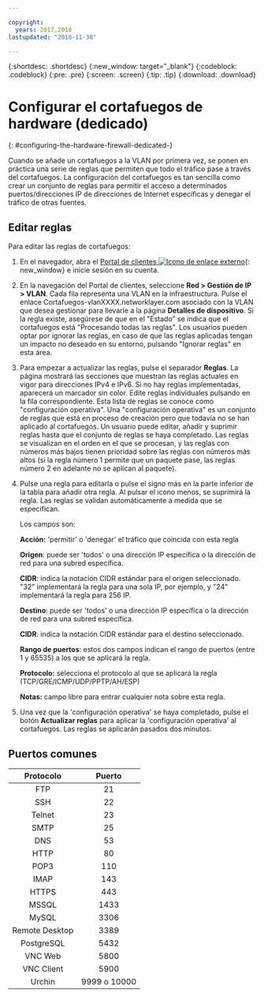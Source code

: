 ```yaml
---

copyright:
  years: 2017,2018
lastupdated: "2018-11-30"

---
```


{:shortdesc: .shortdesc}
{:new_window: target="_blank"}
{:codeblock: .codeblock}
{:pre: .pre}
{:screen: .screen}
{:tip: .tip}
{:download: .download}

# Configurar el cortafuegos de hardware (dedicado)
{: #configuring-the-hardware-firewall-dedicated-}

Cuando se añade un cortafuegos a la VLAN por primera vez, se ponen en práctica una serie de reglas que permiten que todo el tráfico pase a través del cortafuegos. La configuración del cortafuegos es tan sencilla como crear un conjunto de reglas para permitir el acceso a determinados puertos/direcciones IP de direcciones de Internet específicas y denegar el tráfico de otras fuentes.

## Editar reglas

Para editar las reglas de cortafuegos:

1. En el navegador, abra el [Portal de clientes ![Icono de enlace externo](../../icons/launch-glyph.svg "Icono de enlace externo")](https://control.softlayer.com/){: new_window} e inicie sesión en su cuenta.
2. En la navegación del Portal de clientes, seleccione **Red > Gestión de IP > VLAN**. Cada fila representa una VLAN en la infraestructura.  Pulse el enlace Cortafuegos-vlanXXXX.networklayer.com asociado con la VLAN que desea gestionar para llevarle a la página **Detalles de dispositivo**. Si la regla existe, asegúrese de que en el "Estado" se indica que el cortafuegos está "Procesando todas las reglas".
Los usuarios pueden optar por ignorar las reglas, en caso de que las reglas aplicadas tengan un impacto no deseado en su entorno, pulsando "Ignorar reglas" en esta área.
3. Para empezar a actualizar las reglas, pulse el separador **Reglas**. La página mostrará las secciones que muestran las reglas actuales en vigor para direcciones IPv4 e IPv6.  Si no hay reglas implementadas, aparecerá un marcador sin color.  Edite reglas individuales pulsando en la fila correspondiente.  Esta lista de reglas se conoce como "configuración operativa". Una "configuración operativa" es un conjunto de reglas que está en proceso de creación pero que todavía no se han aplicado al cortafuegos. Un usuario puede editar, añadir y suprimir reglas hasta que el conjunto de reglas se haya completado.  Las reglas se visualizan en el orden en el que se procesan, y las reglas con números más bajos tienen prioridad sobre las reglas con números más altos (si la regla número 1 permite que un paquete pase, las reglas número 2 en adelante no se aplican al paquete).
4. Pulse una regla para editarla o pulse el signo más en la parte inferior de la tabla para añadir otra regla. Al pulsar el icono menos, se suprimirá la regla. Las reglas se validan automáticamente a medida que se especifican.

    Los campos son:

    **Acción:** 'permitir' o 'denegar' el tráfico que coincida con esta regla

    **Origen**: puede ser 'todos' o una dirección IP específica o la dirección de red para una subred específica.

    **CIDR**: indica la notación CIDR estándar para el origen seleccionado.  "32" implementará la regla para una sola IP, por ejemplo, y "24" implementará la regla para 256 IP.

    **Destino**: puede ser 'todos' o una dirección IP específica o la dirección de red para una subred específica.

    **CIDR**: indica la notación CIDR estándar para el destino seleccionado.

    **Rango de puertos**: estos dos campos indican el rango de puertos (entre 1 y 65535) a los que se aplicará la regla.

    **Protocolo:** selecciona el protocolo al que se aplicará la regla (TCP/GRE/ICMP/UDP/PPTP/AH/ESP)

    **Notas:** campo libre para entrar cualquier nota sobre esta regla.
    
5. Una vez que la 'configuración operativa' se haya completado, pulse el botón **Actualizar reglas** para aplicar la 'configuración operativa' al cortafuegos. Las reglas se aplicarán pasados dos minutos.

## Puertos comunes

| Protocolo | Puerto |
| :-----: | :-----: |
| FTP | 21 |
| SSH | 22 |
| Telnet | 23 |
| SMTP | 25 |
| DNS | 53 |
| HTTP | 80 |
| POP3 | 110 |
| IMAP | 143 |
| HTTPS | 443 |
| MSSQL | 1433 |
| MySQL | 3306 |
| Remote Desktop | 3389 |
| PostgreSQL | 5432 |
| VNC Web | 5800 |
| VNC Client | 5900 |
| Urchin | 9999 o 10000 ||
